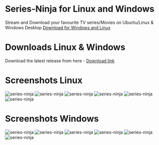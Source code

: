 # Series-Ninja for Linux and Windows
Stream and Download your favourite TV series/Movies on Ubuntu/Linux &amp; Windows Desktop [Download for Windows and Linux](https://github.com/keshavbhatt/series-ninja/releases)

# Downloads Linux & Windows

Download the latest release from here -
[Download link](https://github.com/keshavbhatt/series-ninja/releases)

# Screenshots Linux 

![series-ninja](https://github.com/keshavbhatt/series-ninja/blob/master/screenshots/lin/sc1.jpg?raw=true)
![series-ninja](https://github.com/keshavbhatt/series-ninja/blob/master/screenshots/lin/sc2.jpg?raw=true)
![series-ninja](https://github.com/keshavbhatt/series-ninja/blob/master/screenshots/lin/sc3.jpg?raw=true)
![series-ninja](https://github.com/keshavbhatt/series-ninja/blob/master/screenshots/lin/sc4.jpg?raw=true)
![series-ninja](https://github.com/keshavbhatt/series-ninja/blob/master/screenshots/lin/sc5.jpg?raw=true)
![series-ninja](https://github.com/keshavbhatt/series-ninja/blob/master/screenshots/lin/sc6.jpg?raw=true)


# Screenshots Windows 

![series-ninja](https://github.com/keshavbhatt/series-ninja/blob/master/screenshots/win/sc1.jpg?raw=true)
![series-ninja](https://github.com/keshavbhatt/series-ninja/blob/master/screenshots/win/sc2.jpg?raw=true)
![series-ninja](https://github.com/keshavbhatt/series-ninja/blob/master/screenshots/win/sc3.jpg?raw=true)
![series-ninja](https://github.com/keshavbhatt/series-ninja/blob/master/screenshots/win/sc4.jpg?raw=true)
![series-ninja](https://github.com/keshavbhatt/series-ninja/blob/master/screenshots/win/sc5.jpg?raw=true)
![series-ninja](https://github.com/keshavbhatt/series-ninja/blob/master/screenshots/win/sc6.jpg?raw=true)

